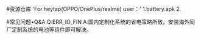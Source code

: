 #资源仓库
'For heytap(OPPO/OnePlus/realme) user：'
1.battery.apk
2.


#常见问题•Q&A
Q:ERR_IO_FIN
A:国内定制化系统的省电策略所致。安装海外同厂定制系统的电池等组件即可解决。